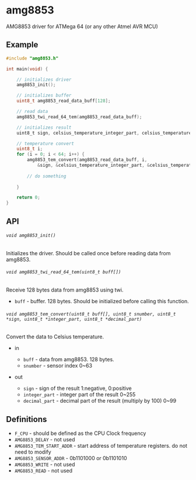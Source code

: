 # amg8853

AMG8853 driver for ATMega 64 (or any other Atmel AVR MCU)

## Example

```c
#include "amg8853.h"

int main(void) {

    // initializes driver
    amg8853_init();

    // initializes buffer
    uint8_t amg8853_read_data_buff[128];

    // read data
    amg8853_twi_read_64_tem(amg8853_read_data_buff);

    // initializes result
    uint8_t sign, celsius_temperature_integer_part, celsius_temperature_decimal_part;

    // temperature convert
    uint8_t i;
    for (i = 0; i < 64; i++) {
        amg8853_tem_convert(amg8853_read_data_buff, i, 
            &sign, &celsius_temperature_integer_part, &celsius_temperature_decimal_part);
        
        // do something
        
    }

    return 0;
}
```

## API

###### `void amg8853_init()`

Initializes the driver.  Should be called once before reading data from amg8853.

###### `void amg8853_twi_read_64_tem(uint8_t buff[])`

Receive 128 bytes data from amg8853 using twi.

* `buff` - buffer. 128 bytes. Should be initialized before calling this function.

###### `void amg8853_tem_convert(uint8_t buff[], uint8_t snumber, uint8_t *sign, uint8_t *integer_part, uint8_t *decimal_part)`

Convert the data to Celsius temperature.

* in
    * `buff` - data from amg8853. 128 bytes.
    * `snumber` - sensor index 0~63

* out
    * `sign` - sign of the result 1:negative, 0:positive
    * `integer_part` - integer part of the result 0~255
    * `decimal_part` - decimal part of the result (multiply by 100) 0~99

## Definitions

* `F_CPU` - should be defined as the CPU Clock frequency
* `AMG8853_DELAY` - not used
* `AMG8853_TEM_START_ADDR` - start address of temperature registers. do not need to modify
* `AMG8853_SENSOR_ADDR` - 0b1101000 or 0b1101010
* `AMG8853_WRITE` - not used
* `AMG8853_READ` - not used

